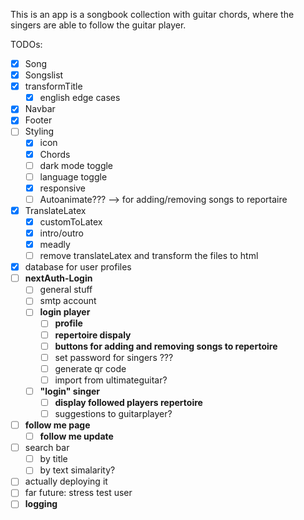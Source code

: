 This is an app is a songbook collection with guitar chords, where the singers are able to follow the guitar player.

TODOs: 
- [x] Song
- [x] Songslist
- [x] transformTitle 
  - [x] english edge cases
- [x] Navbar
- [x] Footer
- [ ] Styling
  - [x] icon
  - [x] Chords
  - [ ] dark mode toggle
  - [ ] language toggle
  - [x] responsive
  - [ ] Autoanimate??? --> for adding/removing songs to reportaire
- [x] TranslateLatex 
  - [x] customToLatex
  - [x] intro/outro
  - [x] meadly
  - [ ] remove translateLatex and transform the files to html
- [x] database for user profiles
- [ ] **nextAuth-Login**
  - [ ] general stuff 
  - [ ] smtp account
  - [ ] **login player**
    - [ ] **profile**
    - [ ] **repertoire dispaly**
    - [ ] **buttons for adding and removing songs to repertoire**
    - [ ] set password for singers ???
    - [ ] generate qr code
    - [ ] import from ultimateguitar?
  - [ ] **"login" singer**
    - [ ] **display followed players repertoire**
    - [ ] suggestions to guitarplayer?
- [ ] **follow me page**
  - [ ] **follow me update**
- [ ] search bar
  - [ ] by title
  - [ ] by text simalarity?
- [ ] actually deploying it
- [ ] far future: stress test user
- [ ] **logging**  